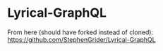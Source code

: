 # Lyrical-GraphQL
From here (should have forked instead of cloned): https://github.com/StephenGrider/Lyrical-GraphQL